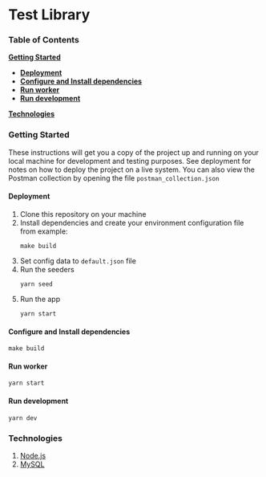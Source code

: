 # Test Library

### Table of Contents
**[Getting Started](#getting-started)**

- **[Deployment](#deployment)**
- **[Configure and Install dependencies](#configure-and-install-dependencies)**
- **[Run worker](#run-worker)**
- **[Run development](#run-development)**

**[Technologies](#technologies)**

### Getting Started

These instructions will get you a copy of the project up and running on your local machine for development and testing purposes. See deployment for notes on how to deploy the project on a live system. You can also view the Postman collection by opening the file `postman_collection.json`

#### Deployment

1. Clone this repository on your machine
2. Install dependencies and create your environment configuration file from example:
   ```shell script
   make build 
   ```
3. Set config data to `default.json` file
4. Run the seeders
   ```shell script
   yarn seed
   ```
5. Run the app
   ```shell script
   yarn start
   ```

#### Configure and Install dependencies

```
make build
```

#### Run worker

```
yarn start
```

#### Run development

```
yarn dev
```

### Technologies
1. [Node.js](https://nodejs.org/)
2. [MySQL](https://www.mysql.com/)
